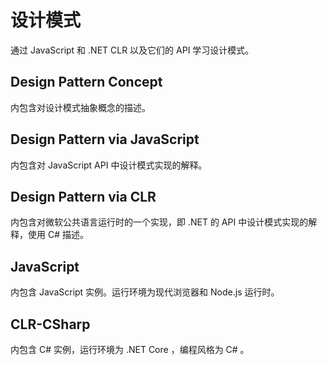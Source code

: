 # 设计模式

通过 JavaScript 和 .NET CLR 以及它们的 API 学习设计模式。


## Design Pattern Concept

内包含对设计模式抽象概念的描述。

## Design Pattern via JavaScript

内包含对 JavaScript API 中设计模式实现的解释。

## Design Pattern via CLR

内包含对微软公共语言运行时的一个实现，即 .NET 的 API 中设计模式实现的解释，使用 C# 描述。

## JavaScript

内包含 JavaScript 实例。运行环境为现代浏览器和 Node.js 运行时。

## CLR-CSharp

内包含 C# 实例，运行环境为 .NET Core ，编程风格为 C# 。